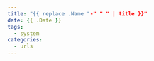 ```yaml
---
title: "{{ replace .Name "-" " " | title }}"
date: {{ .Date }}
tags:
  - system
categories:
  - urls
---
```


